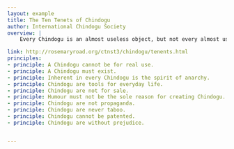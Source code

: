 ```yaml
---
layout: example
title: The Ten Tenets of Chindogu
author: International Chindogu Society
overview: |
    Every Chindogu is an almost useless object, but not every almost useless object is a Chindogu. In order to transcend the realms of the merely almost useless, and join the ranks of the really almost useless, certain vital criteria must be met. It is these criteria, a set of ten vital tenets, that define the gentle art and philosophy of Chindogu. Here they are:

link: http://rosemaryroad.org/ctnst3/chindogu/tenents.html
principles:
- principle: A Chindogu cannot be for real use.
- principle: A Chindogu must exist.
- principle: Inherent in every Chindogu is the spirit of anarchy.
- principle: Chindogu are tools for everyday life.
- principle: Chindogu are not for sale.
- principle: Humour must not be the sole reason for creating Chindogu.
- principle: Chindogu are not propaganda.
- principle: Chindogu are never taboo.
- principle: Chindogu cannot be patented.
- principle: Chindogu are without prejudice.


---
```

